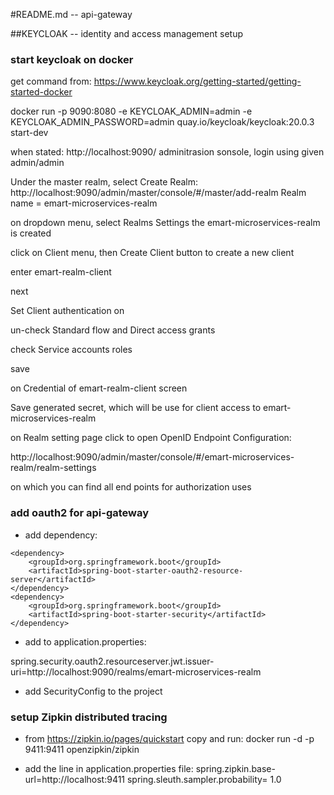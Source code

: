 #README.md -- api-gateway

##KEYCLOAK -- identity and access management setup

### start keycloak on docker
get command from:
    https://www.keycloak.org/getting-started/getting-started-docker
    
docker run -p 9090:8080 -e KEYCLOAK_ADMIN=admin -e KEYCLOAK_ADMIN_PASSWORD=admin quay.io/keycloak/keycloak:20.0.3 start-dev

when stated:
http://localhost:9090/
adminitrasion sonsole, login using given admin/admin


Under the master realm, select Create Realm:
http://localhost:9090/admin/master/console/#/master/add-realm
Realm name = emart-microservices-realm

on dropdown menu, select Realms Settings
the emart-microservices-realm is created

click on Client menu, then Create Client button to create a new client

enter emart-realm-client

next

Set Client authentication on

un-check Standard flow and Direct access grants

check Service accounts roles  

save

on Credential of emart-realm-client screen

Save generated secret, which will be use for client access to emart-microservices-realm

on Realm setting page
click to open OpenID Endpoint Configuration:

http://localhost:9090/admin/master/console/#/emart-microservices-realm/realm-settings

on which you can find all end points for authorization uses

### add oauth2 for api-gateway
* add dependency:

```
<dependency>
	<groupId>org.springframework.boot</groupId>
	<artifactId>spring-boot-starter-oauth2-resource-server</artifactId>
</dependency>
<dependency>
	<groupId>org.springframework.boot</groupId>
	<artifactId>spring-boot-starter-security</artifactId>
</dependency> 
```
* add to application.properties:

spring.security.oauth2.resourceserver.jwt.issuer-uri=http://localhost:9090/realms/emart-microservices-realm

* add SecurityConfig to the project

### setup Zipkin distributed tracing
 
* from https://zipkin.io/pages/quickstart copy and run:
docker run -d -p 9411:9411 openzipkin/zipkin 

* add the line in application.properties file:
spring.zipkin.base-url=http://localhost:9411
spring.sleuth.sampler.probability= 1.0









